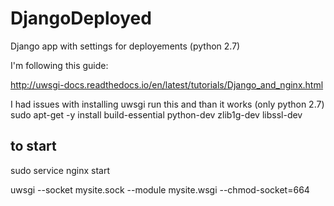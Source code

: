 # DjangoDeployed

Django app with settings for deployements (python 2.7)

I'm following this guide:

http://uwsgi-docs.readthedocs.io/en/latest/tutorials/Django_and_nginx.html

I had issues with installing uwsgi
run this and than it works (only python 2.7)
sudo apt-get -y install build-essential python-dev zlib1g-dev libssl-dev

## to start

sudo service nginx start

uwsgi --socket mysite.sock --module mysite.wsgi --chmod-socket=664


